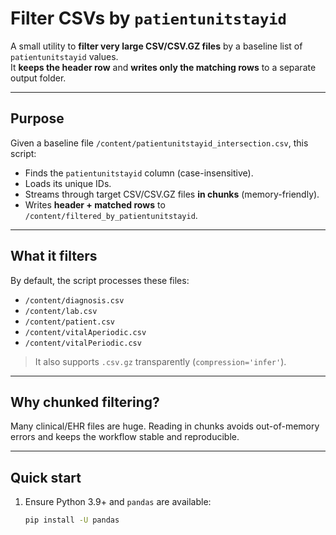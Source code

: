 # Filter CSVs by `patientunitstayid`

A small utility to **filter very large CSV/CSV.GZ files** by a baseline list of `patientunitstayid` values.  
It **keeps the header row** and **writes only the matching rows** to a separate output folder.

---

## Purpose

Given a baseline file `/content/patientunitstayid_intersection.csv`, this script:
- Finds the `patientunitstayid` column (case-insensitive).
- Loads its unique IDs.
- Streams through target CSV/CSV.GZ files **in chunks** (memory-friendly).
- Writes **header + matched rows** to `/content/filtered_by_patientunitstayid`.

---

## What it filters

By default, the script processes these files:

- `/content/diagnosis.csv`  
- `/content/lab.csv`  
- `/content/patient.csv`  
- `/content/vitalAperiodic.csv`  
- `/content/vitalPeriodic.csv`

> It also supports `.csv.gz` transparently (`compression='infer'`).

---

## Why chunked filtering?

Many clinical/EHR files are huge. Reading in chunks avoids out-of-memory errors and keeps the workflow stable and reproducible.

---

## Quick start

1. Ensure Python 3.9+ and `pandas` are available:
   ```bash
   pip install -U pandas
